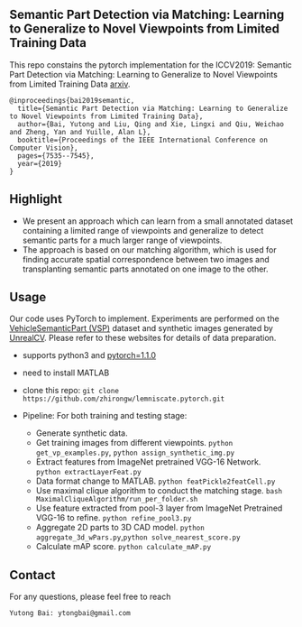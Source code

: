 ## Semantic Part Detection via Matching: Learning to Generalize to Novel Viewpoints from Limited Training Data

This repo constains the pytorch implementation for the ICCV2019: Semantic Part Detection via Matching: Learning to Generalize to Novel Viewpoints from Limited Training Data [arxiv](https://arxiv.org/abs/1811.11823).

```
@inproceedings{bai2019semantic,
  title={Semantic Part Detection via Matching: Learning to Generalize to Novel Viewpoints from Limited Training Data},
  author={Bai, Yutong and Liu, Qing and Xie, Lingxi and Qiu, Weichao and Zheng, Yan and Yuille, Alan L},
  booktitle={Proceedings of the IEEE International Conference on Computer Vision},
  pages={7535--7545},
  year={2019}
}
```

## Highlight
- We present an approach which can learn from a small annotated dataset containing a limited range of viewpoints and generalize to detect semantic parts for a much larger range of viewpoints. 
- The approach is based on our matching algorithm, which is used for finding accurate spatial correspondence between two images and transplanting semantic parts annotated on one image to the other.

## Usage
Our code uses PyTorch to implement. 
Experiments are performed on the [VehicleSemanticPart (VSP)](https://arxiv.org/abs/1511.06855) dataset and synthetic images generated by [UnrealCV](https://unrealcv.org/). 
Please refer to these websites for details of data preparation.

- supports python3 and [pytorch=1.1.0](http://pytorch.org)

- need to install MATLAB

- clone this repo: `git clone https://github.com/zhirongw/lemniscate.pytorch.git`

- Pipeline: 
For both training and testing stage:
  - Generate synthetic data. 
  - Get training images from different viewpoints. 
  `python get_vp_examples.py`, `python assign_synthetic_img.py `
  - Extract features from ImageNet pretrained VGG-16 Network.  
  `python extractLayerFeat.py`
  - Data format change to MATLAB. 
  `python featPickle2featCell.py`
  - Use maximal clique algorithm to conduct the matching stage. 
  `bash MaximalCliqueAlgorithm/run_per_folder.sh`
  - Use feature extracted from pool-3 layer from ImageNet Pretrained VGG-16 to refine. 
  `python refine_pool3.py` 
  - Aggregate 2D parts to 3D CAD model.
  `python aggregate_3d_wPars.py`,`python solve_nearest_score.py`
  - Calculate mAP score. `python calculate_mAP.py`

## Contact

For any questions, please feel free to reach 
```
Yutong Bai: ytongbai@gmail.com
```
